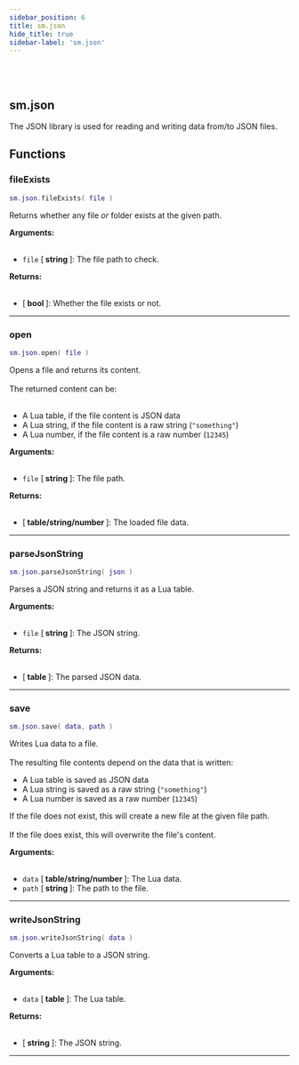 ```yaml
---
sidebar_position: 6
title: sm.json
hide_title: true
sidebar-label: 'sm.json'
---
```


<br></br>

## sm.json

The JSON library is used for reading and writing data from/to JSON files.

## Functions

### fileExists

```lua
sm.json.fileExists( file )
```

Returns whether any file *or* folder exists at the given path.

<strong>Arguments:</strong> <br></br>

- <code>file</code> [<strong> string </strong>]: The file path to check.

<strong>Returns:</strong> <br></br>

- [<strong> bool </strong>]: Whether the file exists or not.

---

### open

```lua
sm.json.open( file )
```

Opens a file and returns its content. <br></br>
The returned content can be: <br></br>
- A Lua table, if the file content is JSON data
- A Lua string, if the file content is a raw string (<code>"something"</code>)
- A Lua number, if the file content is a raw number (<code>12345</code>)

<strong>Arguments:</strong> <br></br>

- <code>file</code> [<strong> string </strong>]: The file path.

<strong>Returns:</strong> <br></br>

- [<strong> table/string/number </strong>]: The loaded file data.

---

### parseJsonString

```lua
sm.json.parseJsonString( json )
```

Parses a JSON string and returns it as a Lua table.

<strong>Arguments:</strong> <br></br>

- <code>file</code> [<strong> string </strong>]: The JSON string.

<strong>Returns:</strong> <br></br>

- [<strong> table </strong>]: The parsed JSON data.

---

### save

```lua
sm.json.save( data, path )
```

Writes Lua data to a file. <br></br>
The resulting file contents depend on the data that is written:
- A Lua table is saved as JSON data
- A Lua string is saved as a raw string (<code>"something"</code>)
- A Lua number is saved as a raw number (<code>12345</code>)

If the file does not exist, this will create a new file at the given file path. <br></br>
If the file does exist, this will overwrite the file's content.

<strong>Arguments:</strong> <br></br>

- <code>data</code> [<strong> table/string/number </strong>]: The Lua data.
- <code>path</code> [<strong> string </strong>]: The path to the file.

---

### writeJsonString

```lua
sm.json.writeJsonString( data )
```

Converts a Lua table to a JSON string.

<strong>Arguments:</strong> <br></br>

- <code>data</code> [<strong> table </strong>]: The Lua table.

<strong>Returns:</strong> <br></br>

- [<strong> string </strong>]: The JSON string.

---